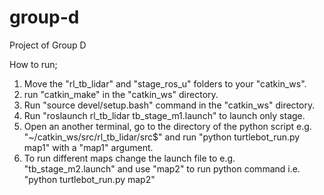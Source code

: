 # group-d

Project of Group D

How to run;

1. Move the "rl_tb_lidar" and "stage_ros_u" folders to your "catkin_ws".
2. run "catkin_make" in the "catkin_ws" directory.
3. Run "source devel/setup.bash" command in the "catkin_ws" directory.
4. Run "roslaunch rl_tb_lidar tb_stage_m1.launch" to launch only stage.
5. Open an another terminal, go to the directory of the python script e.g. "~/catkin_ws/src/rl_tb_lidar/src$" and run "python turtlebot_run.py map1" with a "map1" argument.
6. To run different maps change the launch file to e.g. "tb_stage_m2.launch" and use "map2" to run python command i.e. "python turtlebot_run.py map2"
